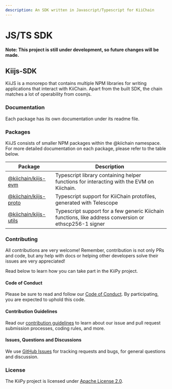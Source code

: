 ```yaml
---
description: An SDK written in Javascript/Typescript for KiiChain
---
```


# JS/TS SDK

**Note: This project is still under development, so future changes will be made.**&#x20;

## Kiijs-SDK

KiiJS is a monorepo that contains multiple NPM libraries for writing applications that interact with KiiChain. Apart from the built SDK, the chain matches a lot of operability from cosmjs.

### Documentation

Each package has its own documentation under its readme file.

### Packages

KiiJS consists of smaller NPM packages within the @kiichain namespace. For more detailed documentation on each package, please refer to the table below.

| Package                                 | Description                                                                                            |
| --------------------------------------- | ------------------------------------------------------------------------------------------------------ |
| [@kiichain/kiijs-evm](kiijs-evm.md)     | Typescript library containing helper functions for interacting with the EVM on Kiichain.               |
| [@kiichain/kiijs-proto](kiijs-proto.md) | Typescript support for KiiChain protofiles, generated with Telescope                                   |
| [@kiichain/kiijs-utils](kiijs-utils.md) | Typescript support for a few generic Kiichain functions, like address conversion or ethscp256-1 signer |

### Contributing

All contributions are very welcome! Remember, contribution is not only PRs and code, but any help with docs or helping other developers solve their issues are very appreciated!

Read below to learn how you can take part in the KiiPy project.

#### Code of Conduct

Please be sure to read and follow our [Code of Conduct](https://github.com/KiiChain/kiijs-sdk/blob/main/CODE_OF_CONDUCT.md). By participating, you are expected to uphold this code.

#### Contribution Guidelines

Read our [contribution guidelines](https://github.com/KiiChain/kiijs-sdk/blob/main/CONTRIBUTING.md) to learn about our issue and pull request submission processes, coding rules, and more.

#### Issues, Questions and Discussions

We use [GitHub Issues](https://github.com/KiiChain/kiijs-sdk/issues) for tracking requests and bugs, for general questions and discussion.

### License

The KiiPy project is licensed under [Apache License 2.0](https://github.com/KiiChain/kiijs-sdk/blob/main/LICENSE).
